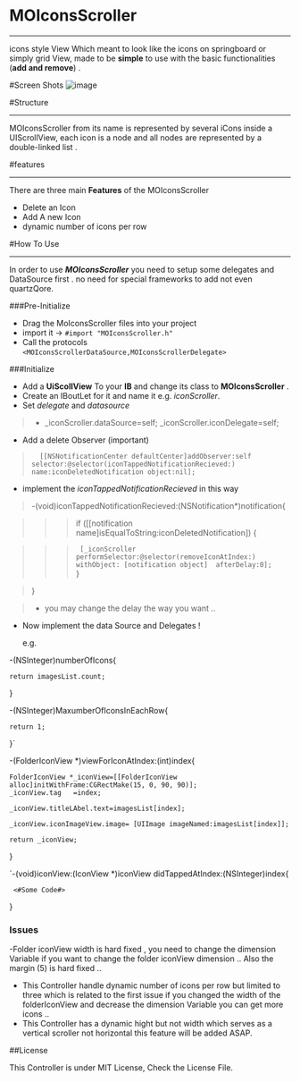 MOIconsScroller
===============
--------------------------------

icons style View Which meant to look like the icons on springboard or simply grid View, made to be **simple** to use with the basic functionalities (**add and remove**) .

#Screen Shots
![image](https://dl.dropboxusercontent.com/s/9ohiyl9924hzgxk/iOS%20Simulator%20Screen%20shot%20Sep%2028%2C%202013%207.36.21%20PM.png?token_hash=AAHp8irokyCngOGMY5_LSaExTGnRZCwTIg4oV_5aCwa_fw&dl=1)


#Structure

---------------------

MOIconsScroller from its name is represented by several iCons inside a UIScrollView, each icon is a node and all nodes are represented by a double-linked list .


#features

--------------------

There are three main **Features** of the MOIconsScroller

* Delete an Icon
* Add A new Icon
* dynamic number of icons per row


#How To Use

------------------------------------

In order to use ***MOIconsScroller*** you need to setup some delegates and DataSource first . no need for special frameworks to add not even quartzQore. 

###Pre-Initialize 

* Drag the MoIconsScroller files into your project 
*  import it  -> `#import "MOIconsScroller.h"`
* Call the protocols 
` <MOIconsScrollerDataSource,MOIconsScrollerDelegate>
`

###Initialize

- Add a **UiScollView** To your **IB** and change its class to **MOIconsScroller** .
-  Create an IBoutLet for it and name it e.g. *iconScroller*.
- Set *delegate* and *datasource* 
>   -  _iconScroller.dataSource=self;
>    _iconScroller.iconDelegate=self;
    
    
    

      
*  Add a delete Observer (important)
>       [[NSNotificationCenter defaultCenter]addObserver:self selector:@selector(iconTappedNotificationRecieved:) name:iconDeletedNotification object:nil];



* implement the *iconTappedNotificationRecieved*
   in this way 
     
>  -(void)iconTappedNotificationRecieved:(NSNotification*)notification{


   
> > >  if ([[notification name]isEqualToString:iconDeletedNotification]) {
  
> > > `  [_iconScroller performSelector:@selector(removeIconAtIndex:) withObject: [notification object]  afterDelay:0];
> `  
>     }
    
    
> }  

>    * you may change the delay the way you want ..




- Now implement the data Source and Delegates !

  e.g.
  
  
-(NSInteger)numberOfIcons{
 
    return imagesList.count;
    
} 
 
 
 -(NSInteger)MaxumberOfIconsInEachRow{

    return 1;
    
}`

-(FolderIconView *)viewForIconAtIndex:(int)index{
    
    FolderIconView *_iconView=[[FolderIconView alloc]initWithFrame:CGRectMake(15, 0, 90, 90)];
    _iconView.tag   =index;
    
    _iconView.titleLAbel.text=imagesList[index];
    
    _iconView.iconImageView.image= [UIImage imageNamed:imagesList[index]];
    
    return _iconView;
}

`-(void)iconView:(IconView *)iconView didTappedAtIndex:(NSInteger)index{

     <#Some Code#>
    
}`
`


### Issues
-Folder iconView width is hard fixed , you need to change the dimension Variable if you want to change the folder iconView dimension .. Also the margin (5) is hard fixed ..
- This Controller handle dynamic number of icons per row but limited to three which is related to the first issue if you changed the width of the folderIconView and decrease the dimension Variable you can get more icons ..
- This Controller has a dynamic hight but not width which serves as a vertical scroller not horizontal this feature will be added ASAP.

##License 

This Controller is under MIT License, Check the License File.
